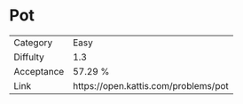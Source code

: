 # Pot

<table>
    <tr>
        <td>Category</td>
        <td>Easy</td>
    </tr>
    <tr>
        <td>Diffulty</td>
        <td>1.3</td>
    </tr>
    <tr>
        <td>Acceptance</td>
        <td>57.29 %</td>
    </tr>
    <tr>
        <td>Link</td>
        <td>https://open.kattis.com/problems/pot</td>
    </tr>
</table>